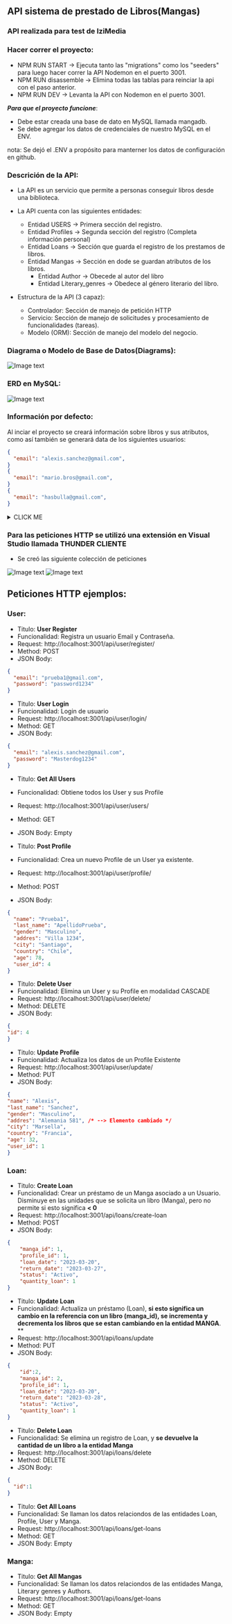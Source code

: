## API sistema de prestado de Libros(Mangas)

### API realizada para test de IziMedia

### Hacer correr el proyecto:

- NPM RUN START -> Ejecuta tanto las "migrations" como los "seeders" para luego hacer correr la API Nodemon en el puerto 3001.
- NPM RUN disassemble -> Elimina todas las tablas para reinciar la api con el paso anterior.
- NPM RUN DEV -> Levanta la API con Nodemon en el puerto 3001.

**_Para que el proyecto funcione_**:

- Debe estar creada una base de dato en MySQL llamada mangadb.
- Se debe agregar los datos de credenciales de nuestro MySQL en el ENV.

nota: Se dejó el .ENV a propósito para manterner los datos de configuración en github.

### Descrición de la API:

- La API es un servicio que permite a personas conseguir libros desde una biblioteca.
- La API cuenta con las siguientes entidades:

  - Entidad USERS -> Primera sección del registro.
  - Entidad Profiles -> Segunda sección del registro (Completa información personal)
  - Entidad Loans -> Sección que guarda el registro de los prestamos de libros.
  - Entidad Mangas -> Sección en dode se guardan atributos de los libros.
    - Entidad Author -> Obecede al autor del libro
    - Entidad Literary_genres -> Obedece al género literario del libro.

- Estructura de la API (3 capaz):
  - Controlador: Sección de manejo de petición HTTP
  - Servicio: Sección de manejo de solicitudes y procesamiento de funcionalidades (tareas).
  - Modelo (ORM): Sección de manejo del modelo del negocio.

### Diagrama o Modelo de Base de Datos(Diagrams):

![Image text](https://github.com/FelipeGaticaL/test-izimedia/blob/main/public/ERD%20Diagrams.jpg)

### ERD en MySQL:

![Image text](https://github.com/FelipeGaticaL/test-izimedia/blob/main/public/ERD%20MySql.JPG)

### Información por defecto:

Al inciar el proyecto se creará información sobre libros y sus atributos, como así también se generará data de los siguientes usuarios:

```json
{
  "email": "alexis.sanchez@gmail.com",
}
{
  "email": "mario.bros@gmail.com",
}
{
  "email": "hasbulla@gmail.com",
}

```


<details><summary>CLICK ME</summary>
<p>

#### We can hide anything, even code!

```ruby
   puts "Hello World"
```

</p>
</details>

### Para las peticiones HTTP se utilizó una extensión en Visual Studio llamada THUNDER CLIENTE

- Se creó las siguiente colección de peticiones

![Image text](https://github.com/FelipeGaticaL/test-izimedia/blob/main/public/Coleccion_Http.JPG)
![Image text](https://github.com/FelipeGaticaL/test-izimedia/blob/main/public/ExtendPeticionHttp.JPG)

## Peticiones HTTP ejemplos:

### User:

- Titulo: **User Register**
- Funcionalidad: Registra un usuario Email y Contraseña.
- Request: http://localhost:3001/api/user/register/
- Method: POST
- JSON Body:

```json
{
  "email": "prueba1@gmail.com",
  "password": "password1234"
}
```

- Titulo: **User Login**
- Funcionalidad: Login de usuario
- Request: http://localhost:3001/api/user/login/
- Method: GET
- JSON Body:

```json
{
  "email": "alexis.sanchez@gmail.com",
  "password": "Masterdog1234"
}
```

- Titulo: **Get All Users**
- Funcionalidad: Obtiene todos los User y sus Profile
- Request: http://localhost:3001/api/user/users/
- Method: GET
- JSON Body: Empty

- Titulo: **Post Profile**
- Funcionalidad: Crea un nuevo Profile de un User ya existente.
- Request: http://localhost:3001/api/user/profile/
- Method: POST
- JSON Body:

```json
{
  "name": "Prueba1",
  "last_name": "ApellidoPrueba",
  "gender": "Masculino",
  "addres": "Villa 1234",
  "city": "Santiago",
  "country": "Chile",
  "age": 78,
  "user_id": 4
}
```

- Titulo: **Delete User**
- Funcionalidad: Elimina un User y su Profile en modalidad CASCADE
- Request: http://localhost:3001/api/user/delete/
- Method: DELETE
- JSON Body:

```json
{
"id": 4
}
```

- Titulo: **Update Profile**
- Funcionalidad: Actualiza los datos de un Profile Existente
- Request: http://localhost:3001/api/user/update/
- Method: PUT
- JSON Body:

```json
{
"name": "Alexis",
"last_name": "Sanchez",
"gender": "Masculino",
"addres": "Alemania 581", /* --> Elemento cambiado */
"city": "Marsella",
"country": "Francia",
"age": 32,
"user_id": 1
}
```

### Loan:

- Titulo: **Create Loan**
- Funcionalidad: Crear un préstamo de un Manga asociado a un Usuario. Disminuye en las unidades que se solicita un libro (Manga), pero no permite si esto significa **< 0**
- Request: http://localhost:3001/api/loans/create-loan
- Method: POST
- JSON Body:

```json
{
    "manga_id": 1,
    "profile_id": 1,
    "loan_date": "2023-03-20",
    "return_date": "2023-03-27",
    "status": "Activo",
    "quantity_loan": 1
}
```

- Titulo: **Update Loan**
- Funcionalidad: Actualiza un préstamo (Loan), **si esto significa un cambio en la referencia con un libro (manga_id), se incrementa y decrementa los libros que se estan cambiando en la entidad MANGA**.
**
- Request: http://localhost:3001/api/loans/update
- Method: PUT
- JSON Body:

```json
{
    "id":2,
    "manga_id": 2,
    "profile_id": 1,
    "loan_date": "2023-03-20",
    "return_date": "2023-03-28",
    "status": "Activo",
    "quantity_loan": 1
}

```

- Titulo: **Delete Loan**
- Funcionalidad: Se elimina un registro de Loan, y **se devuelve la cantidad de un libro a la entidad Manga**
- Request: http://localhost:3001/api/loans/delete
- Method: DELETE
- JSON Body:

```json
{
  "id":1
}

```

- Titulo: **Get All Loans**
- Funcionalidad: Se llaman los datos relaciondos de las entidades Loan, Profile, User y Manga.
- Request: http://localhost:3001/api/loans/get-loans
- Method: GET
- JSON Body: Empty


### Manga:

- Titulo: **Get All Mangas**
- Funcionalidad: Se llaman los datos relaciondos de las entidades Manga, Literary genres y Authors.
- Request: http://localhost:3001/api/loans/get-loans
- Method: GET
- JSON Body: Empty

